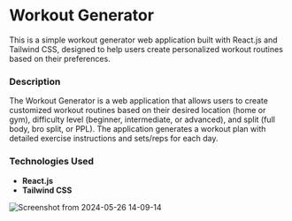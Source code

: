 # Workout Generator
This is a simple workout generator web application built with React.js and Tailwind CSS, designed to help users create personalized workout routines based on their preferences.

### Description
The Workout Generator is a web application that allows users to create customized workout routines based on their desired location (home or gym), difficulty level (beginner, intermediate, or advanced), and split (full body, bro split, or PPL). The application generates a workout plan with detailed exercise instructions and sets/reps for each day.

### Technologies Used
- **React.js**
- **Tailwind CSS** 

![Screenshot from 2024-05-26 14-09-14](https://github.com/Zidan-Niyas/react/assets/87656623/38de10eb-0613-494e-83e3-9999966a8953)
